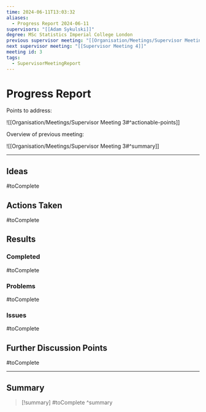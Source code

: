 ```yaml
---
time: 2024-06-11T13:03:32
aliases:
  - Progress Report 2024-06-11
supervisors: "[[Adam Sykulski]]"
degree: MSc Statistics Imperial College London
previous supervisor meeting: "[[Organisation/Meetings/Supervisor Meeting 3]]"
next supervisor meeting: "[[Supervisor Meeting 4]]"
meeting id: 3
tags:
  - SupervisorMeetingReport
---
```

# Progress Report

Points to address:

![[Organisation/Meetings/Supervisor Meeting 3#^actionable-points]]

Overview of previous meeting:

![[Organisation/Meetings/Supervisor Meeting 3#^summary]]

---
## Ideas

#toComplete

## Actions Taken

#toComplete

## Results

### Completed

#toComplete

### Problems

#toComplete

### Issues

#toComplete

## Further Discussion Points 

#toComplete

---

## Summary

> [!summary]
> #toComplete
^summary
